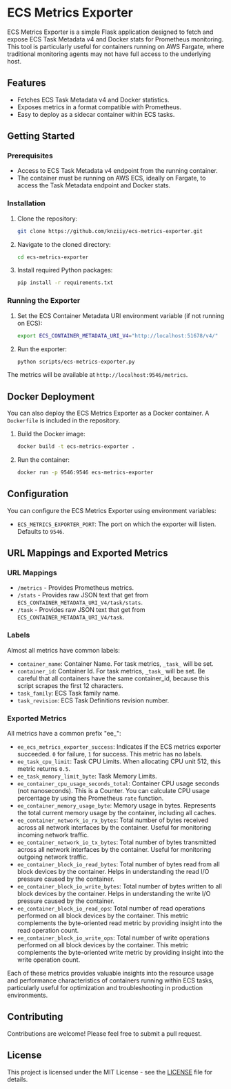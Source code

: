 # ECS Metrics Exporter

ECS Metrics Exporter is a simple Flask application designed to fetch and expose ECS Task Metadata v4 and Docker stats for Prometheus monitoring. This tool is particularly useful for containers running on AWS Fargate, where traditional monitoring agents may not have full access to the underlying host.

## Features

- Fetches ECS Task Metadata v4 and Docker statistics.
- Exposes metrics in a format compatible with Prometheus.
- Easy to deploy as a sidecar container within ECS tasks.

## Getting Started

### Prerequisites

- Access to ECS Task Metadata v4 endpoint from the running container.
- The container must be running on AWS ECS, ideally on Fargate, to access the Task Metadata endpoint and Docker stats.

### Installation

1. Clone the repository:
   ```bash
   git clone https://github.com/knziiy/ecs-metrics-exporter.git
   ```

2. Navigate to the cloned directory:
   ```bash
   cd ecs-metrics-exporter
   ```

3. Install required Python packages:
   ```bash
   pip install -r requirements.txt
   ```

### Running the Exporter

1. Set the ECS Container Metadata URI environment variable (if not running on ECS):
   ```bash
   export ECS_CONTAINER_METADATA_URI_V4="http://localhost:51678/v4/"
   ```

2. Run the exporter:
   ```bash
   python scripts/ecs-metrics-exporter.py
   ```

The metrics will be available at `http://localhost:9546/metrics`.

## Docker Deployment

You can also deploy the ECS Metrics Exporter as a Docker container. A `Dockerfile` is included in the repository.

1. Build the Docker image:
   ```bash
   docker build -t ecs-metrics-exporter .
   ```

2. Run the container:
   ```bash
   docker run -p 9546:9546 ecs-metrics-exporter
   ```

## Configuration

You can configure the ECS Metrics Exporter using environment variables:

- `ECS_METRICS_EXPORTER_PORT`: The port on which the exporter will listen. Defaults to `9546`.

## URL Mappings and Exported Metrics

### URL Mappings

- `/metrics` - Provides Prometheus metrics.
- `/stats` - Provides raw JSON text that get from `ECS_CONTAINER_METADATA_URI_V4/task/stats`.
- `/task` - Provides raw JSON text that get from `ECS_CONTAINER_METADATA_URI_V4/task`.

### Labels

Almost all metrics have common labels:

- `container_name`: Container Name. For task metrics, `_task_` will be set.
- `container_id`: Container Id. For task metrics, `_task_` will be set. Be careful that all containers have the same container_id, because this script scrapes the first 12 characters.
- `task_family`: ECS Task family name.
- `task_revision`: ECS Task Definitions revision number.

### Exported Metrics

All metrics have a common prefix "ee_":

- `ee_ecs_metrics_exporter_success`: Indicates if the ECS metrics exporter succeeded. `0` for failure, `1` for success. This metric has no labels.
- `ee_task_cpu_limit`: Task CPU Limits. When allocating CPU unit 512, this metric returns `0.5`.
- `ee_task_memory_limit_byte`: Task Memory Limits.
- `ee_container_cpu_usage_seconds_total`: Container CPU usage seconds (not nanoseconds). This is a Counter. You can calculate CPU usage percentage by using the Prometheus `rate` function.
- `ee_container_memory_usage_byte`: Memory usage in bytes. Represents the total current memory usage by the container, including all caches.
- `ee_container_network_io_rx_bytes`: Total number of bytes received across all network interfaces by the container. Useful for monitoring incoming network traffic.
- `ee_container_network_io_tx_bytes`: Total number of bytes transmitted across all network interfaces by the container. Useful for monitoring outgoing network traffic.
- `ee_container_block_io_read_bytes`: Total number of bytes read from all block devices by the container. Helps in understanding the read I/O pressure caused by the container.
- `ee_container_block_io_write_bytes`: Total number of bytes written to all block devices by the container. Helps in understanding the write I/O pressure caused by the container.
- `ee_container_block_io_read_ops`: Total number of read operations performed on all block devices by the container. This metric complements the byte-oriented read metric by providing insight into the read operation count.
- `ee_container_block_io_write_ops`: Total number of write operations performed on all block devices by the container. This metric complements the byte-oriented write metric by providing insight into the write operation count.

Each of these metrics provides valuable insights into the resource usage and performance characteristics of containers running within ECS tasks, particularly useful for optimization and troubleshooting in production environments.

## Contributing

Contributions are welcome! Please feel free to submit a pull request.

## License

This project is licensed under the MIT License - see the [LICENSE](LICENSE) file for details.
